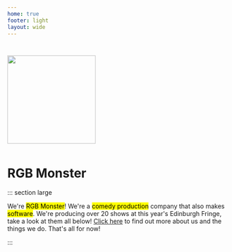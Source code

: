 ```yaml
---
home: true
footer: light
layout: wide
---
```


<div class="flexer" style="justify-content: center; margin-top: 3em;"><img src="/monster.webp" style="width: min(200px, 40vw);" /></div>

<h1 class="standalone" style="padding-top: 10px;">
    RGB Monster
</h1>

::: section large

We're <mark>RGB Monster</mark>! We're a <mark class="subtle">comedy production</mark> company that also makes <mark class="subtle">software</mark>. We're producing over 20 shows at this year's Edinburgh Fringe, take a look at them all below! <a href="/about-us">Click here</a> to find out more about us and the things we do. That's all for now!

:::

<ShowTypesListing filter="Edinburgh August 2024" />

